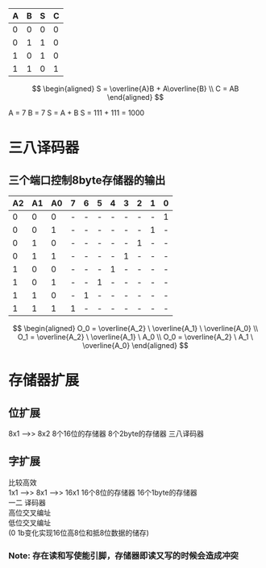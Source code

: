 
| A | B | S | C |
| - | - | - | - |
| 0 | 0 | 0 | 0 |
| 0 | 1 | 1 | 0 |
| 1 | 0 | 1 | 0 |
| 1 | 1 | 0 | 1 |

$$
\begin{aligned}
S = \overline{A}B + A\overline{B} \\
C = AB
\end{aligned}
$$ 

A = 7
B = 7
S = A + B
S = 111 + 111 = 1000

# 三八译码器
## 三个端口控制8byte存储器的输出

| A2 | A1 | A0 | 7 | 6 | 5 | 4 | 3 | 2 | 1 | 0 |
| - | - | - | - | - | - | - | - | - | - | - |
| 0 | 0 | 0 | - | - | - | - | - | - | - | 1 |
| 0 | 0 | 1 | - | - | - | - | - | - | 1 | - |
| 0 | 1 | 0 | - | - | - | - | - | 1 | - | - |
| 0 | 1 | 1 | - | - | - | - | 1 | - | - | - |
| 1 | 0 | 0 | - | - | - | 1 | - | - | - | - |
| 1 | 0 | 1 | - | - | 1 | - | - | - | - | - |
| 1 | 1 | 0 | - | 1 | - | - | - | - | - | - |
| 1 | 1 | 1 | 1 | - | - | - | - | - | - | - |

$$
\begin{aligned}
O_0 = \overline{A_2} \ \overline{A_1} \ \overline{A_0} \\
O_1 = \overline{A_2} \ \overline{A_1} \ A_0 \\
O_0 = \overline{A_2} \ A_1 \ \overline{A_0}
\end{aligned}
$$ 

# 存储器扩展
## 位扩展
8x1 ——>> 8x2 8个16位的存储器 8个2byte的存储器
三八译码器
## 字扩展 
比较高效\
1x1 ——>> 8x1 ——>> 16x1 16个8位的存储器 16个1byte的存储器\
一二 译码器\
高位交叉编址\
低位交叉编址\
(0 1b变化实现16位高8位和抵8位数据的储存)

### Note: 存在读和写使能引脚，存储器即读又写的时候会造成冲突
